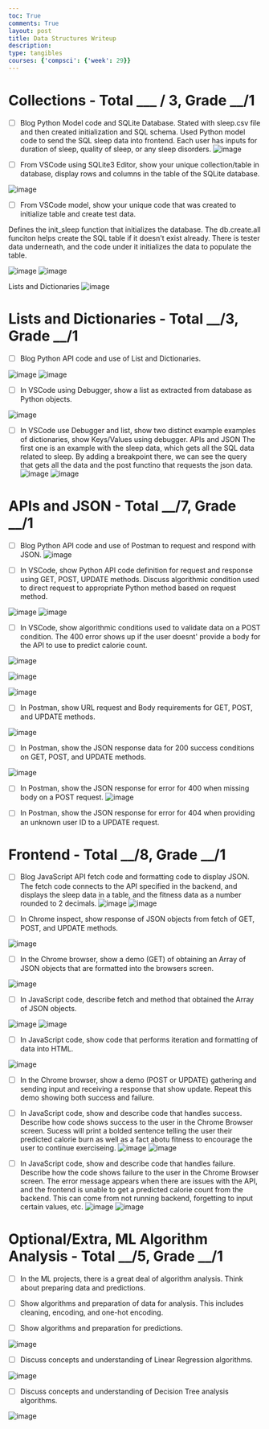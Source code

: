 ```yaml
---
toc: True
comments: True
layout: post
title: Data Structures Writeup
description: 
type: tangibles
courses: {'compsci': {'week': 29}}
---
```


# Collections - Total ___ / 3, Grade __/1
 - [ ] Blog Python Model code and SQLite Database.
 Stated with sleep.csv file and then created initialization and SQL schema. Used Python model code to send the SQL sleep data into frontend. Each user has inputs for duration of sleep, quality of sleep, or any sleep disorders. 
![image](https://github.com/cliang1/cliang/assets/142470304/28256356-5b36-4d4a-954a-82fbb79645dc)

 - [ ] From VSCode using SQLite3 Editor, show your unique collection/table in database, display rows and columns in the table of the SQLite database.
 
![image](https://github.com/cliang1/cliang/assets/142470304/1d1e12e2-f832-4eb4-b102-fe45f40203a3)

 - [ ] From VSCode model, show your unique code that was created to initialize table and create test data.

Defines the init_sleep function that initializes the database. The db.create.all funciton helps create the SQL table if it doesn't exist already. There is tester data underneath, and the code under it initializes the data to populate the table.  

![image](https://github.com/cliang1/cliang/assets/142470304/0ab87344-1b3b-48e1-9eb5-541cb4231d06)
![image](https://github.com/cliang1/cliang/assets/142470304/20fd6a31-e220-41b5-977b-968602b95185)

Lists and Dictionaries
![image](https://github.com/cliang1/cliang/assets/142470304/634928e0-22a2-4bcf-874d-326ba5279167)
# Lists and Dictionaries - Total __/3, Grade __/1
 - [ ] Blog Python API code and use of List and Dictionaries.
 
![image](https://github.com/cliang1/cliang/assets/142470304/3461b09b-80fa-4213-9ab7-e392c1dd5b17)
![image](https://github.com/cliang1/cliang/assets/142470304/27e11fd7-1a4f-4309-8685-7fd9e2911ffc)

 - [ ] In VSCode using Debugger, show a list as extracted from database as Python objects.
 
![image](https://github.com/cliang1/cliang/assets/142470304/cb676161-62b2-48b8-8fb9-02d9ab571744)

 - [ ] In VSCode use Debugger and list, show two distinct example examples of dictionaries, show Keys/Values using debugger.
APIs and JSON
The first one is an example with the sleep data, which gets all the SQL data related to sleep. By adding a breakpoint there, we can see the query that gets all the data and the post functino that requests the json data. 
![image](https://github.com/cliang1/cliang/assets/142470304/bc105fc4-98af-47fa-b63f-28bc2988fed4)
![image](https://github.com/cliang1/cliang/assets/142470304/fafb392e-9bd5-4d6c-804b-a007c0d3053b)

# APIs and JSON - Total __/7, Grade __/1
 - [ ] Blog Python API code and use of Postman to request and respond with JSON.
![image](https://github.com/cliang1/cliang/assets/142470304/9d9884d7-2e5a-4a6c-935b-d23b13ec7099)

 - [ ] In VSCode, show Python API code definition for request and response using GET, POST, UPDATE methods. Discuss algorithmic condition used to direct request to appropriate Python method based on request method.

 
![image](https://github.com/cliang1/cliang/assets/142470304/5e309e26-a42d-419d-83c3-4b22075c4a1b)
![image](https://github.com/cliang1/cliang/assets/142470304/ddf5c4ac-653a-45f1-9619-4368ea3c8adb)

 - [ ] In VSCode, show algorithmic conditions used to validate data on a POST condition.
The 400 error shows up if the user doesnt' provide a body for the API to use to predict calorie count. 

 ![image](https://github.com/cliang1/cliang/assets/142470304/55f1affc-dbbb-4411-a4c8-1d7d9880fa17)
 
![image](https://github.com/cliang1/cliang/assets/142470304/498f448f-0ab6-4f41-a387-1cc16e39c1d4)

![image](https://github.com/cliang1/cliang/assets/142470304/03ec00b6-0437-441d-823b-082659ad8dd1)

 - [ ] In Postman, show URL request and Body requirements for GET, POST, and UPDATE methods.
 
![image](https://github.com/cliang1/cliang/assets/142470304/a608f506-279a-4b6d-b329-b150dcaa3354)

 - [ ] In Postman, show the JSON response data for 200 success conditions on GET, POST, and UPDATE methods.

![image](https://github.com/cliang1/cliang/assets/142470304/e21e8507-f1e4-442f-b90f-5236eb633d18)

 - [ ] In Postman, show the JSON response for error for 400 when missing body on a POST request.
 ![image](https://github.com/cliang1/cliang/assets/142470304/3ce78daf-f495-42f4-9edc-8330db52f9f7)

 - [ ] In Postman, show the JSON response for error for 404 when providing an unknown user ID to a UPDATE request.
 
# Frontend - Total __/8, Grade __/1
 - [ ] Blog JavaScript API fetch code and formatting code to display JSON.
 The fetch code connects to the API specified in the backend, and displays the sleep data in a table, and the fitness data as a number rounded to 2 decimals. 
![image](https://github.com/cliang1/cliang/assets/142470304/2de812dd-e471-4aa5-b8d0-110f8529537b)
![image](https://github.com/cliang1/cliang/assets/142470304/437c9fc7-7cd9-4734-81db-f9a484cb5e1c)

 - [ ] In Chrome inspect, show response of JSON objects from fetch of GET, POST, and UPDATE methods.
 
![image](https://github.com/cliang1/cliang/assets/142470304/82bb1093-f71c-412b-a510-5870484759a3)

 - [ ] In the Chrome browser, show a demo (GET) of obtaining an Array of JSON objects that are formatted into the browsers screen.
 
![image](https://github.com/cliang1/cliang/assets/142470304/a019033d-9051-4b8b-adfb-27a1a651d334)

 - [ ] In JavaScript code, describe fetch and method that obtained the Array of JSON objects.
 
![image](https://github.com/cliang1/cliang/assets/142470304/d6b002df-ed5f-420c-afc3-a3923fce6a04)
![image](https://github.com/cliang1/cliang/assets/142470304/7b806b6f-3936-4d26-b040-8b9d3652e266)

 - [ ] In JavaScript code, show code that performs iteration and formatting of data into HTML.

![image](https://github.com/cliang1/cliang/assets/142470304/83a868f7-3635-450e-a799-b8c845bfe08c)

 - [ ] In the Chrome browser, show a demo (POST or UPDATE) gathering and sending input and receiving a response that show update. Repeat this demo showing both success and failure.

 - [ ] In JavaScript code, show and describe code that handles success. Describe how code shows success to the user in the Chrome Browser screen.
Sucess will print a bolded sentence telling the user their predicted calorie burn as well as a fact abotu fitness to encourage the user to continue exerciseing. 
![image](https://github.com/cliang1/cliang/assets/142470304/490d8cf5-f860-46b1-89d7-77e5a23d5af8)
![image](https://github.com/cliang1/cliang/assets/142470304/ea99377a-1df0-4a11-bffc-67c42fdb2d22)

 - [ ] In JavaScript code, show and describe code that handles failure. Describe how the code shows failure to the user in the Chrome Browser screen.
 The error message appears when there are issues with the API, and the frontend is unable to get a predicted calorie count from the backend. This can come from not running backend, forgetting to input certain values, etc. 
 ![image](https://github.com/cliang1/cliang/assets/142470304/52d296f8-e36e-4abb-bb80-725ecf10d496)
 ![image](https://github.com/cliang1/cliang/assets/142470304/6177572e-d246-41a0-b524-be462b4f2492)


# Optional/Extra, ML Algorithm Analysis - Total __/5, Grade __/1
 - [ ] In the ML projects, there is a great deal of algorithm analysis. Think about preparing data and predictions.

 - [ ] Show algorithms and preparation of data for analysis. This includes cleaning, encoding, and one-hot encoding.
 
 - [ ] Show algorithms and preparation for predictions.
 
![image](https://github.com/cliang1/cliang/assets/142470304/31a97304-76c0-40fd-aef5-1593d15f6d4b)

 - [ ] Discuss concepts and understanding of Linear Regression algorithms.
 
![image](https://github.com/cliang1/cliang/assets/142470304/3a4b4e57-1a4e-4148-a7ce-9d7a283d93dc)

 - [ ] Discuss concepts and understanding of Decision Tree analysis algorithms.
 
![image](https://github.com/cliang1/cliang/assets/142470304/d38596c8-444f-4ef2-b05b-08ace2c410c2)
